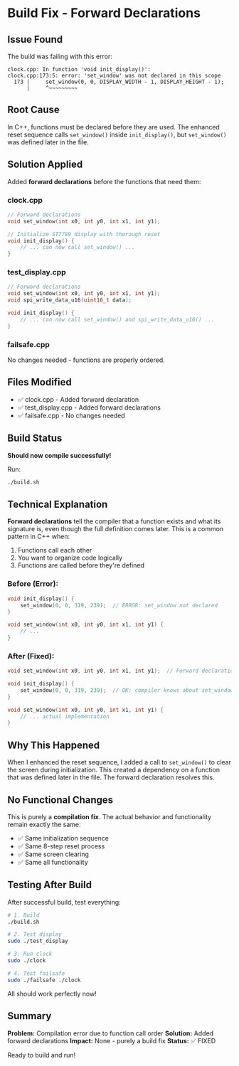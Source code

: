 # Build Fix - Forward Declarations

## Issue Found

The build was failing with this error:
```
clock.cpp: In function 'void init_display()':
clock.cpp:173:5: error: 'set_window' was not declared in this scope
  173 |     set_window(0, 0, DISPLAY_WIDTH - 1, DISPLAY_HEIGHT - 1);
      |     ^~~~~~~~~~
```

## Root Cause

In C++, functions must be declared before they are used. The enhanced reset sequence calls `set_window()` inside `init_display()`, but `set_window()` was defined later in the file.

## Solution Applied

Added **forward declarations** before the functions that need them:

### clock.cpp
```cpp
// Forward declarations
void set_window(int x0, int y0, int x1, int y1);

// Initialize ST7789 display with thorough reset
void init_display() {
    // ... can now call set_window() ...
}
```

### test_display.cpp
```cpp
// Forward declarations
void set_window(int x0, int y0, int x1, int y1);
void spi_write_data_u16(uint16_t data);

void init_display() {
    // ... can now call set_window() and spi_write_data_u16() ...
}
```

### failsafe.cpp
No changes needed - functions are properly ordered.

## Files Modified

- ✅ clock.cpp - Added forward declaration
- ✅ test_display.cpp - Added forward declarations
- ✅ failsafe.cpp - No changes needed

## Build Status

**Should now compile successfully!**

Run:
```bash
./build.sh
```

## Technical Explanation

**Forward declarations** tell the compiler that a function exists and what its signature is, even though the full definition comes later. This is a common pattern in C++ when:

1. Functions call each other
2. You want to organize code logically
3. Functions are called before they're defined

### Before (Error):
```cpp
void init_display() {
    set_window(0, 0, 319, 239);  // ERROR: set_window not declared
}

void set_window(int x0, int y0, int x1, int y1) {
    // ...
}
```

### After (Fixed):
```cpp
void set_window(int x0, int y0, int x1, int y1);  // Forward declaration

void init_display() {
    set_window(0, 0, 319, 239);  // OK: compiler knows about set_window
}

void set_window(int x0, int y0, int x1, int y1) {
    // ... actual implementation
}
```

## Why This Happened

When I enhanced the reset sequence, I added a call to `set_window()` to clear the screen during initialization. This created a dependency on a function that was defined later in the file. The forward declaration resolves this.

## No Functional Changes

This is purely a **compilation fix**. The actual behavior and functionality remain exactly the same:
- ✅ Same initialization sequence
- ✅ Same 8-step reset process
- ✅ Same screen clearing
- ✅ Same all functionality

## Testing After Build

After successful build, test everything:

```bash
# 1. Build
./build.sh

# 2. Test display
sudo ./test_display

# 3. Run clock
sudo ./clock

# 4. Test failsafe
sudo ./failsafe ./clock
```

All should work perfectly now!

## Summary

**Problem:** Compilation error due to function call order
**Solution:** Added forward declarations
**Impact:** None - purely a build fix
**Status:** ✅ FIXED

Ready to build and run!
